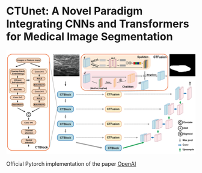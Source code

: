 # CTUnet: A Novel Paradigm Integrating CNNs and Transformers for Medical Image Segmentation
![示例图片](CTUnet.png)

Official Pytorch implementation of the paper [OpenAI](https://openai.com/)

